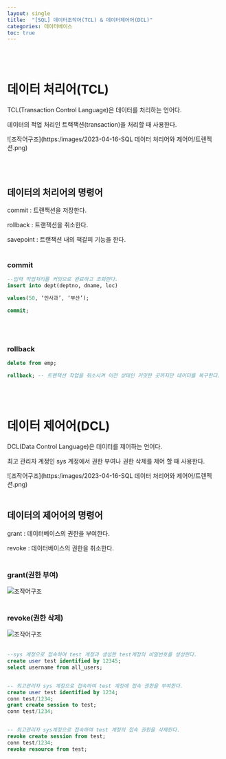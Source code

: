 ```yaml
---
layout: single
title:  "[SQL] 데이터조작어(TCL) & 데이터제어어(DCL)"
categories: 데이터베이스
toc: true
---
```

<br/><br/>

# 데이터 처리어(TCL) #

TCL(Transaction Control Language)은 데이터를 처리하는 언어다.

데이터의 적업 처리인 트랙잭션(transaction)을 처리할 때 사용한다.

![조작어구조](https:/images/2023-04-16-SQL 데이터 처리어와 제어어/트렌젝션.png)


<br/><br/>

## 데이터의 처리어의 명령어 ##

commit : 트랜잭션을 저장한다.

rollback : 트랜잭션을 취소한다.

savepoint : 트랜잭션 내의 책갈피 기능을 한다.
<br/><br/>

### commit ###

```sql
--입력 작업처리를 커밋으로 완료하고 조회한다.
insert into dept(deptno, dname, loc)

values(50, ‘인사과’, ‘부산’);

commit;
```
<br/><br/>


### rollback ###

```sql
delete from emp;

rollback; -- 트랜잭션 작업을 취소시켜 이전 상태인 커밋한 곳까지만 데이터를 복구한다.
```
<br/><br/>

# 데이터 제어어(DCL) #

DCL(Data Control Language)은 데이터를 제어하는 언어다.

최고 관리자 계정인 sys 계정에서 권한 부여나 권한 삭제를 제어 할 때 사용한다.

![조작어구조](https:/images/2023-04-16-SQL 데이터 처리어와 제어어/트렌젝션.png)
<br/><br/>


## 데이터의 제어어의 명령어 ##

grant : 데이터베이스의 권한을 부여한다.

revoke : 데이터베이스의 권한을 취소한다.
<br/><br/>

### grant(권한 부여) ###

![조작어구조](https:/images/2023-04-16-SQL%20데이터%20처리어와%20제어어/권한부여.png)
<br/><br/>

### revoke(권한 삭제) ###
![조작어구조](https:/images/2023-04-16-SQL%20데이터%20처리어와%20제어어/권한삭제.png)
<br/><br/>

```sql
--sys 계정으로 접속하여 test 계정과 생성한 test계정의 비밀번호를 생성한다.
create user test identified by 12345;
select username from all_users;


-- 최고관리자 sys 계정으로 접속하여 test 계정에 접속 권한을 부여한다.
create user test identified by 1234;
conn test/1234;
grant create session to test;
conn test/1234;


-- 최고관리자 sys계정으로 접속하여 test 계정의 접속 권한을 삭제한다.
revoke create session from test;
conn test/1234;
revoke resource from test;
```